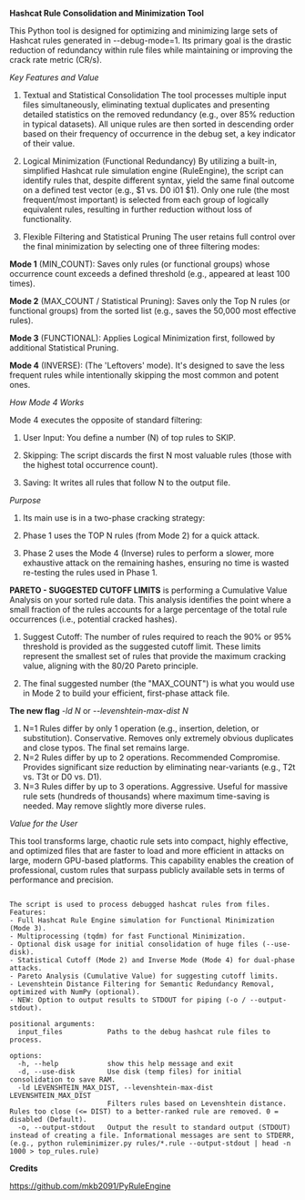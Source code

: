 **Hashcat Rule Consolidation and Minimization Tool**

This Python tool is designed for optimizing and minimizing large sets of Hashcat rules generated in --debug-mode=1. Its primary goal is the drastic reduction of redundancy within rule files while maintaining or improving the crack rate metric (CR/s).

*Key Features and Value*

1. Textual and Statistical Consolidation
The tool processes multiple input files simultaneously, eliminating textual duplicates and presenting detailed statistics on the removed redundancy (e.g., over 85% reduction in typical datasets). All unique rules are then sorted in descending order based on their frequency of occurrence in the debug set, a key indicator of their value.

2. Logical Minimization (Functional Redundancy)
By utilizing a built-in, simplified Hashcat rule simulation engine (RuleEngine), the script can identify rules that, despite different syntax, yield the same final outcome on a defined test vector (e.g., $1 vs. D0 i01 $1). Only one rule (the most frequent/most important) is selected from each group of logically equivalent rules, resulting in further reduction without loss of functionality.

3. Flexible Filtering and Statistical Pruning
The user retains full control over the final minimization by selecting one of three filtering modes:

**Mode 1** (MIN_COUNT): Saves only rules (or functional groups) whose occurrence count exceeds a defined threshold (e.g., appeared at least 100 times).

**Mode 2** (MAX_COUNT / Statistical Pruning): Saves only the Top N rules (or functional groups) from the sorted list (e.g., saves the 50,000 most effective rules).

**Mode 3** (FUNCTIONAL): Applies Logical Minimization first, followed by additional Statistical Pruning.

**Mode 4** (INVERSE): (The 'Leftovers' mode). It's designed to save the less frequent rules while intentionally skipping the most common and potent ones.

*How Mode 4 Works*

Mode 4 executes the opposite of standard filtering:

1. User Input: You define a number (N) of top rules to SKIP.

2. Skipping: The script discards the first N most valuable rules (those with the highest total occurrence count).

3. Saving: It writes all rules that follow N to the output file.

*Purpose*

1. Its main use is in a two-phase cracking strategy:

2. Phase 1 uses the TOP N rules (from Mode 2) for a quick attack.

3. Phase 2 uses the Mode 4 (Inverse) rules to perform a slower, more exhaustive attack on the remaining hashes, ensuring no time is wasted re-testing the rules used in Phase 1.

**PARETO - SUGGESTED CUTOFF LIMITS** is performing a Cumulative Value Analysis on your sorted rule data. This analysis identifies the point where a small fraction of the rules accounts for a large percentage of the total rule occurrences (i.e., potential cracked hashes).

1. Suggest Cutoff: The number of rules required to reach the 90% or 95% threshold is provided as the suggested cutoff limit. These limits represent the smallest set of rules that provide the maximum cracking value, aligning with the 80/20 Pareto principle.

2. The final suggested number (the "MAX_COUNT") is what you would use in Mode 2 to build your efficient, first-phase attack file.

**The new flag** *-ld N* or *--levenshtein-max-dist N*

1. N=1	Rules differ by only 1 operation (e.g., insertion, deletion, or substitution).	Conservative. Removes only extremely obvious duplicates and close typos. The final set remains large.
2. N=2	Rules differ by up to 2 operations.	Recommended Compromise. Provides significant size reduction by eliminating near-variants (e.g., T2t vs. T3t or D0 vs. D1).
3. N=3	Rules differ by up to 3 operations.	Aggressive. Useful for massive rule sets (hundreds of thousands) where maximum time-saving is needed. May remove slightly more diverse rules.

*Value for the User*

This tool transforms large, chaotic rule sets into compact, highly effective, and optimized files that are faster to load and more efficient in attacks on large, modern GPU-based platforms. This capability enables the creation of professional, custom rules that surpass publicly available sets in terms of performance and precision.

```usage: ruleminimizer.py [-h] [-d] [-ld LEVENSHTEIN_MAX_DIST] [-o] input_files [input_files ...]

The script is used to process debugged hashcat rules from files.
Features:
- Full Hashcat Rule Engine simulation for Functional Minimization (Mode 3).
- Multiprocessing (tqdm) for fast Functional Minimization.
- Optional disk usage for initial consolidation of huge files (--use-disk).
- Statistical Cutoff (Mode 2) and Inverse Mode (Mode 4) for dual-phase attacks.
- Pareto Analysis (Cumulative Value) for suggesting cutoff limits.
- Levenshtein Distance Filtering for Semantic Redundancy Removal, optimized with NumPy (optional).
- NEW: Option to output results to STDOUT for piping (-o / --output-stdout).

positional arguments:
  input_files           Paths to the debug hashcat rule files to process.

options:
  -h, --help            show this help message and exit
  -d, --use-disk        Use disk (temp files) for initial consolidation to save RAM.
  -ld LEVENSHTEIN_MAX_DIST, --levenshtein-max-dist LEVENSHTEIN_MAX_DIST
                        Filters rules based on Levenshtein distance. Rules too close (<= DIST) to a better-ranked rule are removed. 0 = disabled (Default).
  -o, --output-stdout   Output the result to standard output (STDOUT) instead of creating a file. Informational messages are sent to STDERR, (e.g., python ruleminimizer.py rules/*.rule --output-stdout | head -n 1000 > top_rules.rule)
```

**Credits**

https://github.com/mkb2091/PyRuleEngine

